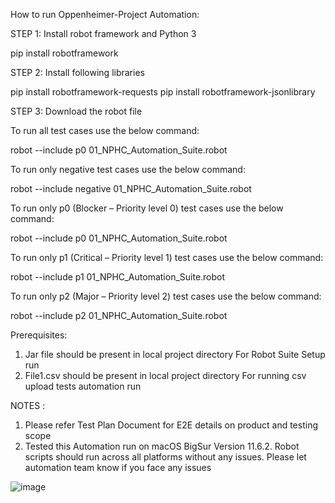 How to run Oppenheimer-Project Automation:

STEP 1: Install robot framework and Python 3 
 
pip install robotframework

STEP 2: Install following libraries

pip install robotframework-requests 
pip install robotframework-jsonlibrary

STEP 3: Download the robot file 



To run all test cases use the below command:

robot --include p0 01_NPHC_Automation_Suite.robot

To run only negative test cases use the below command:

robot --include negative 01_NPHC_Automation_Suite.robot

To run only p0 (Blocker – Priority level 0) test cases use the below command:

robot --include p0 01_NPHC_Automation_Suite.robot

To run only p1 (Critical – Priority level 1) test cases use the below command:

robot --include p1 01_NPHC_Automation_Suite.robot


To run only p2 (Major – Priority level 2) test cases use the below command:

robot --include p2 01_NPHC_Automation_Suite.robot




Prerequisites:

1. Jar file should be present in local project directory For Robot Suite Setup run
2. File1.csv should be present in local project directory For running csv upload tests automation run



NOTES :
1.	Please refer Test Plan Document for E2E details on product and testing scope
2.	Tested this Automation run on macOS BigSur Version 11.6.2. Robot scripts should run across all platforms without any issues. Please let automation team know if you face any issues

![image](https://user-images.githubusercontent.com/10813561/156549088-defa00bc-bbc5-429c-b8cb-79f67b3dfc36.png)
